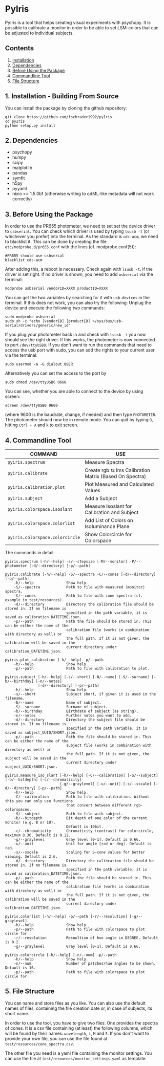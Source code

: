 # PyIris

PyIris is a tool that helps creating visual experiments with psychopy.
It is possible to calibrate a monitor in order to be able to set LSM-colors 
that can be adjusted to individual subjects.

## Contents

1. [Installation](#1-installation---building-from-source)
2. [Dependencies](#2-dependencies)
3. [Before Using the Package](#3-before-using-the-package)
4. [Commandline Tool](#4-commandline-tool)
5. [File Structure](#5-file-structure)

## 1. Installation - Building From Source

You can install the package by cloning the github repository:
```shell script
git clone https://github.com/fschrader1992/pyIris
cd pyIris
python setup.py install
```

## 2. Dependencies

- psychopy
- numpy
- scipy
- matplotlib
- pandas
- symfit
- h5py
- pyyaml
- nixio >= 1.5.0b1 (otherwise writing to odML-like metadata will not work correctly)

## 3. Before Using the Package

In order to use the PR655 photometer, we need to set set the device driver to `usbserial`. You can check which driver 
is used by typing `lsusb -t` (or whichever you prefer) into the terminal. As the standard is `cdc-acm`, we need to 
blacklist it. This can be done by creating the file `etc/modprobe.d/pr655.conf` with the lines (cf. modprobe.conf(5)):
```shell script
#PR655 should use usbserial
blacklist cdc-acm
```
After adding this, a reboot is necessary. Check again with `lsusb -t`. If the driver is set right. If no driver is
shown, you need to add `usbserial` via the terminal:
```shell script
modprobe usbserial vendorID=XXXX productID=XXXX
```
You can get the two variables by searching for it with `usb-devices` in the terminal. If this does not work, you can
also try the following: Unplug the device and execute the following two commands:
```shell script
sudo modprobe usbserial
sudo sh -c "echo [vendorID] [productID] >/sys/bus/usb-serial/drivers/generic/new_id"
```
If you plug your photometer back in and check with `lsusb -t` you now should see the right driver.
If this works, the photometer is now connected to port `/dev/ttyUSB0`. If you don't want to run the commands that need 
to access the usb port with sudo, you can add the rights to your current user via the terminal:
```shell script
sudo usermod -a -G dialout USER
```
Alternatively you can set the access to the port by 
```shell script
sudo chmod /dev/ttyUSB0 0666
```
You can see, whether you are able to connect to the device by using screen:
```shell script
screen /dev/ttyUSB0 9600
```
(where 9600 is the baudrate, change, if needed) and then type `PHOTOMETER`. The photometer should now be in remote mode.
You can quit by typing `Q`, hitting `Ctrl + A` and `k` to exit screen.

## 4. Commandline Tool

|COMMAND|USE|
|---------|-----|
|`pyiris.spectrum`|Measure Spectra|
|`pyiris.calibrate`|Create rgb &lrarr; lms Calibration Matrix (Based On Spectra)|
|`pyiris.calibration.plot`|Plot Measured and Calculated Values|
|`pyiris.subject`|Add a Subject|
|`pyiris.colorspace.isoslant`|Measure Isoslant for Calibration and Subject|
|`pyiris.colorspace.colorlist`|Add List of Colors on Isoluminance Plane|
|`pyiris.colorspace.colorcircle`|Show Colorcircle for Colorspace|

The commands in detail:

```
pyiris.spectrum [-h/--help] -s/--stepsize [-M/--monitor] -P/--photometer [-d/--directory] [-p/--path]

pyiris.calibrate [-h/--help] -S/--spectra -C/--cones [-d/--directory] [-p/--path] 
	-h/--help				Show help.
	-S/--spectra			Path to file with measured (monitor) spectra.
	-C/--cones				Path to file with cone spectra (cf. example in test/resources).
	-d/--directory			Directory the calibration file should be stored in. If no filename is 
                            specified in the path variable, it is saved as calibration_DATETIME.json.
	-p/--path				Path the file should be stored in. This can be either the name of the
							calibration file (works in combination with directory as well) or 
							the full path. If it is not given, the calibration will be saved in the
							current directory under calibration_DATETIME.json.
```

```	
pyiris.plot_calibration [-h/--help] -p/--path
	-h/--help				Show help.
	-p/--path				Path to file with calibration to plot.
```

```
pyiris.subject [-h/--help] [-s/--short] [-N/--name] [-S/--surname] [-b/--birthday] [-n/--notes]
			   [-d/--directory] [-p/--path] 
	-h/--help				Show help.
	-s/--short				Subject short, if given it is used in the filename.
	-N/--name				Name of subject.
	-S/--surname			Surname of subject.
	-b/--birthday			Birthdate of subject (as string).
	-n/--notes				Further notes you want to add.
	-d/--directory			Directory the subject file should be stored in. If no filename is 
							specified in the path variable, it is saved as subject_UUID/SHORT.json.
	-p/--path				Path the file should be stored in. This can be either the name of the
							subject file (works in combination with directory as well) or 
							the full path. If it is not given, the subject will be saved in the
							current directory under subject_UUID/SHORT.json.
```

```	
pyiris.measure_iso_slant [-h/--help] [-C/--calibration] [-S/--subject] [-b/--bitdepth] [-c/--chromaticity]
						 [-g/--graylevel] [-u/--unit] [-s/--sscale] [-d/--directory] [-p/--path] 
	-h/--help				Show help.
	-C/--calibration		Path to file with calibration. Without this you can only use functions
							that convert between different rgb-colorspaces.
	-S/--subject			Path to file with subject.
	-b/--bitdepth			Bit depth of one color of the current monitor (e.g. 8 or 10).
							Default is 10bit.
	-c/--chromaticity		Chromaticity (contrast) for colorcircle, maximum 0.36. Default is 0.12.
	-g/--graylevel			Gray level [0-1]. Default is 0.66.
	-u/--unit				Unit for angle [rad or deg]. Default is rad.
	-s/--sscale				Scaling for S-cone values for better viewing. Default is 2.6.
	-d/--directory			Directory the calibration file should be stored in. If no filename is 
							specified in the path variable, it is saved as calibration_DATETIME.json.
	-p/--path				Path the file should be stored in. This can be either the name of the
							calibration file (works in combination with directory as well) or 
							the full path. If it is not given, the calibration will be saved in the
							current directory under calibration_DATETIME.json.
```

```
pyiris.colorlist [-h/--help] -p/--path [-r/--resolution] [-g/--graylevel]
	-h/--help				Show help.
	-p/--path				Path to file with colorspace to plot circle for.
	-r/--resolution			Resoultion of hue angle in DEGREE. Default is 0.2.
	-g/--graylevel			Gray level [0-1]. Default is 0.66.
```

```
pyiris.colorcircle [-h/--help] [-n/--num] -p/--path
	-h/--help				Show help.
	-n/--num				Number of patches/hue angles to be shown. Default is 16.
	-p/--path				Path to file with colorspace to plot circle for.
```

## 5. File Structure

You can name and store files as you like. You can also use the default names of files,
containing the file creation date or, in case of subjects, its short name.

In order to use the tool, you have to give two files. One provides the spectra of cones.
It is a csv file containing (at least) the following columns, which will be found by their names:
`wavelength`, `L`, `M` and `S`.
If you don't want to provide your own file, you can use the file found at 
`test/resources/cone_spectra.csv`.

The other file you need is a yaml file containing the monitor settings. 
You can use the file at `test/resources/monitor_settings.yaml` as template.
